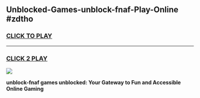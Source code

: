 
## Unblocked-Games-unblock-fnaf-Play-Online #zdtho
<h3>
<a href="https://news.freeplayer.one?title=unblock-fnaf&ref=3">CLICK TO PLAY</a></h3>
<hr>

<h3>
<a href="https://news.freeplayer.one?title=unblock-fnaf&ref=3">CLICK 2 PLAY</a>
  
</h3>

<a href="https://news.freeplayer.one?title=unblock-fnaf&ref=3"><img src="https://clearcache.store/games.png"></a>


**unblock-fnaf games unblocked: Your Gateway to Fun and Accessible Online Gaming**
